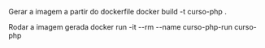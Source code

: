 Gerar a imagem a partir do dockerfile 
  docker build -t curso-php .

Rodar a imagem gerada
  docker run -it --rm --name curso-php-run curso-php